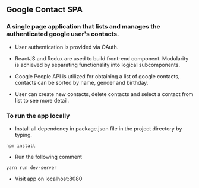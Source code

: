 ## Google Contact SPA

### A single page application that lists and manages the authenticated google user's contacts. 

- User authentication is provided via OAuth.

- ReactJS and Redux are used to build front-end component. Modularity is achieved by separating functionality into logical subcomponents.

- Google People API is utilized for obtaining a list of google contacts, contacts can be sorted by name, gender and birthday.

- User can create new contacts, delete contacts and select a contact from list to see more detail.


### To run the app locally 

- Install all dependency in package.json file in the project directory by typing.

```
npm install
```

- Run the following comment

```
yarn run dev-server
```

- Visit app on localhost:8080
